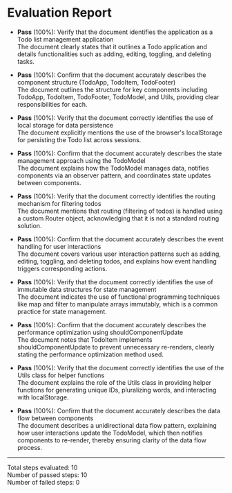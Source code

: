 # Evaluation Report

- **Pass** (100%): Verify that the document identifies the application as a Todo list management application  
  The document clearly states that it outlines a Todo application and details functionalities such as adding, editing, toggling, and deleting tasks.

- **Pass** (100%): Confirm that the document accurately describes the component structure (TodoApp, TodoItem, TodoFooter)  
  The document outlines the structure for key components including TodoApp, TodoItem, TodoFooter, TodoModel, and Utils, providing clear responsibilities for each.

- **Pass** (100%): Verify that the document correctly identifies the use of local storage for data persistence  
  The document explicitly mentions the use of the browser's localStorage for persisting the Todo list across sessions.

- **Pass** (100%): Confirm that the document accurately describes the state management approach using the TodoModel  
  The document explains how the TodoModel manages data, notifies components via an observer pattern, and coordinates state updates between components.

- **Pass** (100%): Verify that the document correctly identifies the routing mechanism for filtering todos  
  The document mentions that routing (filtering of todos) is handled using a custom Router object, acknowledging that it is not a standard routing solution.

- **Pass** (100%): Confirm that the document accurately describes the event handling for user interactions  
  The document covers various user interaction patterns such as adding, editing, toggling, and deleting todos, and explains how event handling triggers corresponding actions.

- **Pass** (100%): Verify that the document correctly identifies the use of immutable data structures for state management  
  The document indicates the use of functional programming techniques like map and filter to manipulate arrays immutably, which is a common practice for state management.

- **Pass** (100%): Confirm that the document accurately describes the performance optimization using shouldComponentUpdate  
  The document notes that TodoItem implements shouldComponentUpdate to prevent unnecessary re-renders, clearly stating the performance optimization method used.

- **Pass** (100%): Verify that the document correctly identifies the use of the Utils class for helper functions  
  The document explains the role of the Utils class in providing helper functions for generating unique IDs, pluralizing words, and interacting with localStorage.

- **Pass** (100%): Confirm that the document accurately describes the data flow between components  
  The document describes a unidirectional data flow pattern, explaining how user interactions update the TodoModel, which then notifies components to re-render, thereby ensuring clarity of the data flow process.

---

Total steps evaluated: 10  
Number of passed steps: 10  
Number of failed steps: 0